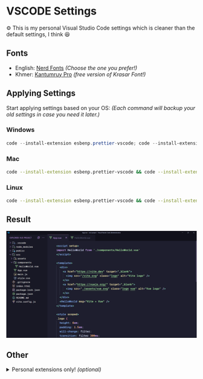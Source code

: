 # VSCODE Settings

⚙️ This is my personal Visual Studio Code settings which is cleaner than the default settings, I think 😆

## Fonts

- English: <a href="https://www.nerdfonts.com/font-downloads" alt="Nerd Fonts URL">Nerd Fonts</a> <i>(Choose the one you prefer!)</i>
- Khmer: <a href="https://fonts.google.com/specimen/Kantumruy+Pro" alt="Kantumruy Pro fonts">Kantumruy Pro</a> <i>(free version of Krasar Font!)</i>

## Applying Settings

Start applying settings based on your OS: <i>(Each command will backup your old settings in case you need it later.)</i>

### Windows

```powershell
code --install-extension esbenp.prettier-vscode; code --install-extension Catppuccin.catppuccin-vsc; code --install-extension Catppuccin.catppuccin-vsc-icons; if (Test-Path "$env:APPDATA\Code\User\settings.json") { mv "$env:APPDATA\Code\User\settings.json" "$env:APPDATA\Code\User\settings.json.bak" } else { Write-Host "settings.json not found, skipping backup" }; irm "https://github.com/samithseu/vscode-settings/raw/main/settings.json" -OutFile "$env:APPDATA\Code\User\settings.json"; irm "https://github.com/samithseu/vscode-settings/raw/main/keybindings.json" -OutFile "$env:APPDATA\Code\User\keybindings.json"
```

### Mac

```bash
code --install-extension esbenp.prettier-vscode && code --install-extension Catppuccin.catppuccin-vsc && code --install-extension Catppuccin.catppuccin-vsc-icons && [ -f "$HOME/Library/Application Support/Code/User/settings.json" ] && mv "$HOME/Library/Application Support/Code/User/settings.json" "$HOME/Library/Application Support/Code/User/settings.json.bak" || echo "settings.json not found, skipping backup" && curl -L -o "$HOME/Library/Application Support/Code/User/settings.json" "https://github.com/samithseu/vscode-settings/raw/main/settings.json" && curl -L -o "$HOME/Library/Application Support/Code/User/keybindings.json" "https://github.com/samithseu/vscode-settings/raw/main/keybindings.json"
```

### Linux

```bash
code --install-extension esbenp.prettier-vscode && code --install-extension Catppuccin.catppuccin-vsc && code --install-extension Catppuccin.catppuccin-vsc-icons && [ -f "$HOME/.config/Code/User/settings.json" ] && mv "$HOME/.config/Code/User/settings.json" "$HOME/.config/Code/User/settings.json.bak" || echo "settings.json not found, skipping backup" && curl -L -o "$HOME/.config/Code/User/settings.json" "https://github.com/samithseu/vscode-settings/raw/main/settings.json" && curl -L -o "$HOME/.config/Code/User/keybindings.json" "https://github.com/samithseu/vscode-settings/raw/main/keybindings.json"
```

## Result

<img src="SAMPLE.png" />

## Other

<details>
  <summary>Personal extensions only! <i>(optional)</i> </summary>
  
  ```bash
  echo "adpyke.codesnap
amiralizadeh9480.laravel-extra-intellisense
antfu.goto-alias
astro-build.astro-vscode
bmewburn.vscode-intelephense-client
bradlc.vscode-tailwindcss
catppuccin.catppuccin-vsc
catppuccin.catppuccin-vsc-icons
codingyu.laravel-goto-view
csstools.postcss
damms005.devdb
dart-code.dart-code
dart-code.flutter
dbaeumer.vscode-eslint
dsznajder.es7-react-js-snippets
ecmel.vscode-html-css
editorconfig.editorconfig
esbenp.prettier-vscode
formulahendry.auto-rename-tag
github.copilot
github.copilot-chat
glitchbl.laravel-create-view
ihunte.laravel-blade-wrapper
jock.svg
mark-wiemer.vscode-autohotkey-plus-plus
mehedidracula.php-namespace-resolver
mikestead.dotenv
ms-python.debugpy
ms-python.python
ms-python.vscode-pylance
myriad-dreamin.tinymist
naoray.laravel-goto-components
nuxt.mdc
nuxtr.nuxt-vscode-extentions
nuxtr.nuxtr-vscode
onecentlin.laravel-blade
onecentlin.laravel-extension-pack
onecentlin.laravel5-snippets
pgl.laravel-jump-controller
qwtel.sqlite-viewer
ritwickdey.liveserver
ryannaddy.laravel-artisan
shufo.vscode-blade-formatter
supermaven.supermaven
tomoki1207.pdf
vue.volar
" | xargs -n 1 code --install-extension
  ```
</details>
